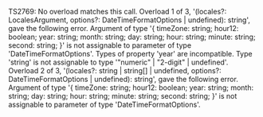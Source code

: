 TS2769: No overload matches this call.
  Overload 1 of 3, '(locales?: LocalesArgument, options?: DateTimeFormatOptions | undefined): string', gave the following error.
    Argument of type '{ timeZone: string; hour12: boolean; year: string; month: string; day: string; hour: string; minute: string; second: string; }' is not assignable to parameter of type 'DateTimeFormatOptions'.
      Types of property 'year' are incompatible.
        Type 'string' is not assignable to type '"numeric" | "2-digit" | undefined'.
  Overload 2 of 3, '(locales?: string | string[] | undefined, options?: DateTimeFormatOptions | undefined): string', gave the following error.
    Argument of type '{ timeZone: string; hour12: boolean; year: string; month: string; day: string; hour: string; minute: string; second: string; }' is not assignable to parameter of type 'DateTimeFormatOptions'.
